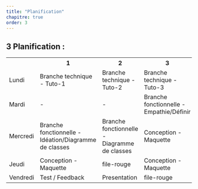```yaml
---
title: "Planification"
chapitre: true
order: 3
---
```


<a id="Planification"></a>

## 3 Planification :

<table >
  <tr>
    <th></th>
    <th>1</th>
    <th>2</th>
    <th>3</th>
  </tr>
  <tr>
    <td>Lundi</td>
    <td>Branche technique - Tuto-1</td>
    <td>Branche technique - Tuto-2</td>
    <td>Branche technique - Tuto-3</td>
  </tr>
  <tr>
    <td>Mardi</td>
    <td>-</td>
    <td>-</td>
    <td>Branche fonctionnelle - Empathie/Définir</td>
  </tr>
  <tr>
    <td>Mercredi</td>
    <td>Branche fonctionnelle - Idéation/Diagramme de classes</td>
    <td>Branche fonctionnelle - Diagramme de classes</td>
    <td>Conception - Maquette</td>
  </tr>
  <tr>
    <td>Jeudi</td>
    <td>Conception - Maquette</td>
    <td>file-rouge</td>
    <td>Conception - Maquette</td>
  </tr>
  <tr>
    <td>Vendredi</td>
    <td>Test / Feedback</td>
    <td>Presentation</td>
    <td>file-rouge</td>
  </tr>
</table>
